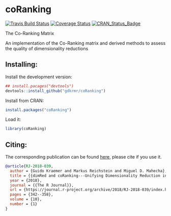 # coRanking
[![Travis Build Status](https://travis-ci.org/gdkrmr/coRanking.svg?branch=master)](https://travis-ci.org/gdkrmr/coRanking) [![Coverage Status](https://img.shields.io/codecov/c/github/gdkrmr/coRanking/master.svg)](https://codecov.io/github/gdkrmr/coRanking?branch=master) [![CRAN\_Status\_Badge](http://www.r-pkg.org/badges/version/coRanking)](https://cran.r-project.org/package=coRanking)


The Co-Ranking Matrix

An implementation of the Co-Ranking matrix and derived methods to
assess the quality of dimensionality reductions

## Installing:

Install the development version:
```R
## install.pacages("devtools")
devtools::install_github("gdkrmr/coRanking")
```

Install from CRAN:
```R
install.packages("coRanking")
```

Load it:
```R
library(coRanking)
```

## Citing:
The corresponding publication can be found
[here](https://journal.r-project.org/archive/2018/RJ-2018-039/index.html "dimRed
and coRanking - Unifying Dimensionality Reduction in R"), please cite if you use
it.

```bibtex
@article{RJ-2018-039,
  author = {Guido Kraemer and Markus Reichstein and Miguel D. Mahecha},
  title = {{dimRed and coRanking---Unifying Dimensionality Reduction in R}},
  year = {2018},
  journal = {{The R Journal}},
  url = {https://journal.r-project.org/archive/2018/RJ-2018-039/index.html},
  pages = {342--358},
  volume = {10},
  number = {1}
}
```
